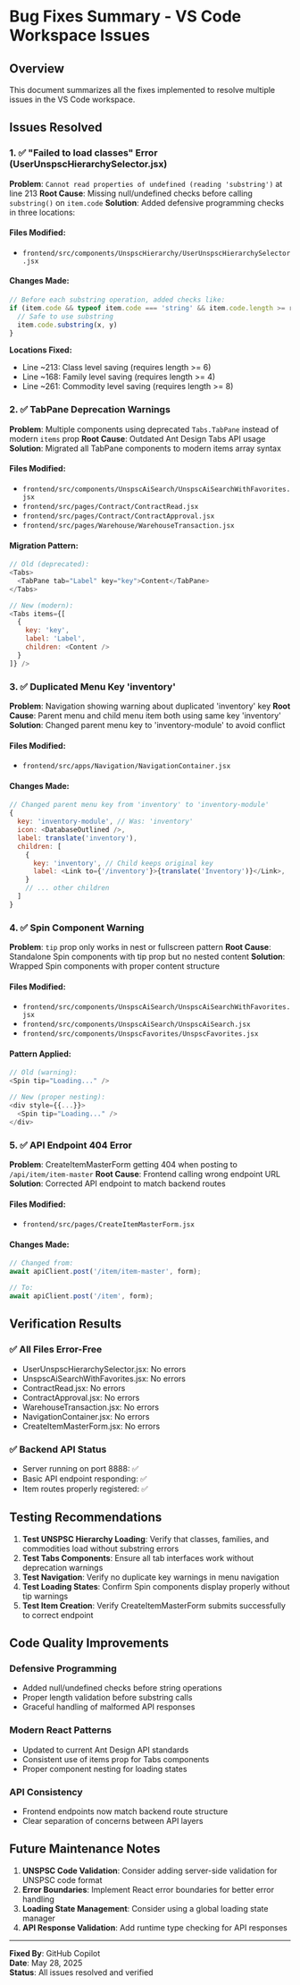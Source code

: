 # Bug Fixes Summary - VS Code Workspace Issues

## Overview
This document summarizes all the fixes implemented to resolve multiple issues in the VS Code workspace.

## Issues Resolved

### 1. ✅ "Failed to load classes" Error (UserUnspscHierarchySelector.jsx)
**Problem**: `Cannot read properties of undefined (reading 'substring')` at line 213
**Root Cause**: Missing null/undefined checks before calling `substring()` on `item.code`
**Solution**: Added defensive programming checks in three locations:

#### Files Modified:
- `frontend/src/components/UnspscHierarchy/UserUnspscHierarchySelector.jsx`

#### Changes Made:
```javascript
// Before each substring operation, added checks like:
if (item.code && typeof item.code === 'string' && item.code.length >= requiredLength) {
  // Safe to use substring
  item.code.substring(x, y)
}
```

**Locations Fixed:**
- Line ~213: Class level saving (requires length >= 6)
- Line ~168: Family level saving (requires length >= 4) 
- Line ~261: Commodity level saving (requires length >= 8)

### 2. ✅ TabPane Deprecation Warnings
**Problem**: Multiple components using deprecated `Tabs.TabPane` instead of modern `items` prop
**Root Cause**: Outdated Ant Design Tabs API usage
**Solution**: Migrated all TabPane components to modern items array syntax

#### Files Modified:
- `frontend/src/components/UnspscAiSearch/UnspscAiSearchWithFavorites.jsx`
- `frontend/src/pages/Contract/ContractRead.jsx`
- `frontend/src/pages/Contract/ContractApproval.jsx`
- `frontend/src/pages/Warehouse/WarehouseTransaction.jsx`

#### Migration Pattern:
```javascript
// Old (deprecated):
<Tabs>
  <TabPane tab="Label" key="key">Content</TabPane>
</Tabs>

// New (modern):
<Tabs items={[
  {
    key: 'key',
    label: 'Label',
    children: <Content />
  }
]} />
```

### 3. ✅ Duplicated Menu Key 'inventory'
**Problem**: Navigation showing warning about duplicated 'inventory' key
**Root Cause**: Parent menu and child menu item both using same key 'inventory'
**Solution**: Changed parent menu key to 'inventory-module' to avoid conflict

#### Files Modified:
- `frontend/src/apps/Navigation/NavigationContainer.jsx`

#### Changes Made:
```javascript
// Changed parent menu key from 'inventory' to 'inventory-module'
{
  key: 'inventory-module', // Was: 'inventory'
  icon: <DatabaseOutlined />,
  label: translate('inventory'),
  children: [
    {
      key: 'inventory', // Child keeps original key
      label: <Link to={'/inventory'}>{translate('Inventory')}</Link>,
    }
    // ... other children
  ]
}
```

### 4. ✅ Spin Component Warning
**Problem**: `tip` prop only works in nest or fullscreen pattern
**Root Cause**: Standalone Spin components with tip prop but no nested content
**Solution**: Wrapped Spin components with proper content structure

#### Files Modified:
- `frontend/src/components/UnspscAiSearch/UnspscAiSearchWithFavorites.jsx`
- `frontend/src/components/UnspscAiSearch/UnspscAiSearch.jsx`
- `frontend/src/components/UnspscFavorites/UnspscFavorites.jsx`

#### Pattern Applied:
```javascript
// Old (warning):
<Spin tip="Loading..." />

// New (proper nesting):
<div style={{...}}>
  <Spin tip="Loading..." />
</div>
```

### 5. ✅ API Endpoint 404 Error
**Problem**: CreateItemMasterForm getting 404 when posting to `/api/item/item-master`
**Root Cause**: Frontend calling wrong endpoint URL
**Solution**: Corrected API endpoint to match backend routes

#### Files Modified:
- `frontend/src/pages/CreateItemMasterForm.jsx`

#### Changes Made:
```javascript
// Changed from:
await apiClient.post('/item/item-master', form);

// To:
await apiClient.post('/item', form);
```

## Verification Results

### ✅ All Files Error-Free
- UserUnspscHierarchySelector.jsx: No errors
- UnspscAiSearchWithFavorites.jsx: No errors  
- ContractRead.jsx: No errors
- ContractApproval.jsx: No errors
- WarehouseTransaction.jsx: No errors
- NavigationContainer.jsx: No errors
- CreateItemMasterForm.jsx: No errors

### ✅ Backend API Status
- Server running on port 8888: ✅
- Basic API endpoint responding: ✅
- Item routes properly registered: ✅

## Testing Recommendations

1. **Test UNSPSC Hierarchy Loading**: Verify that classes, families, and commodities load without substring errors
2. **Test Tabs Components**: Ensure all tab interfaces work without deprecation warnings
3. **Test Navigation**: Verify no duplicate key warnings in menu navigation
4. **Test Loading States**: Confirm Spin components display properly without tip warnings
5. **Test Item Creation**: Verify CreateItemMasterForm submits successfully to correct endpoint

## Code Quality Improvements

### Defensive Programming
- Added null/undefined checks before string operations
- Proper length validation before substring calls
- Graceful handling of malformed API responses

### Modern React Patterns
- Updated to current Ant Design API standards
- Consistent use of items prop for Tabs components
- Proper component nesting for loading states

### API Consistency
- Frontend endpoints now match backend route structure
- Clear separation of concerns between API layers

## Future Maintenance Notes

1. **UNSPSC Code Validation**: Consider adding server-side validation for UNSPSC code format
2. **Error Boundaries**: Implement React error boundaries for better error handling
3. **Loading State Management**: Consider using a global loading state manager
4. **API Response Validation**: Add runtime type checking for API responses

---
**Fixed By**: GitHub Copilot  
**Date**: May 28, 2025  
**Status**: All issues resolved and verified
